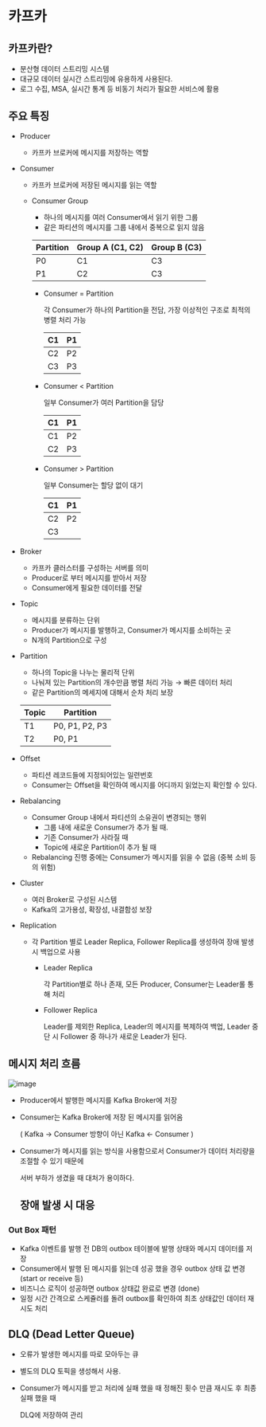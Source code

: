 # 카프카

## 카프카란?

- 분산형 데이터 스트리밍 시스템
- 대규모 데이터 실시간 스트리밍에 유용하게 사용된다.
- 로그 수집, MSA, 실시간 통계 등 비동기 처리가 필요한 서비스에 활용

## 주요 특징

- Producer
    - 카프카 브로커에 메시지를 저장하는 역할
- Consumer
    - 카프카 브로커에 저장된 메시지를 읽는 역할
    - Consumer Group
        - 하나의 메시지를 여러 Consumer에서 읽기 위한 그룹
        - 같은 파티션의 메시지를 그룹 내에서 중복으로 읽지 않음
        
        | Partition | Group A (C1, C2) | Group B (C3) |
        | --- | --- | --- |
        | P0 | C1 | C3 |
        | P1 | C2 | C3 |
        - Consumer = Partition
            
            각 Consumer가 하나의 Partition을 전담, 가장 이상적인 구조로 최적의 병렬 처리 가능
            
            | C1 | P1 |
            | --- | --- |
            | C2 | P2 |
            | C3 | P3 |
        - Consumer < Partition
            
            일부 Consumer가 여러 Partition을 담당
            
            | C1 | P1 |
            | --- | --- |
            | C1 | P2 |
            | C2 | P3 |
        - Consumer > Partition
            
            일부 Consumer는 할당 없이 대기
            
            | C1 | P1 |
            | --- | --- |
            | C2 | P2 |
            | C3 |  |
- Broker
    - 카프카 클러스터를 구성하는 서버를 의미
    - Producer로 부터 메시지를 받아서 저장
    - Consumer에게 필요한 데이터를 전달
- Topic
    - 메시지를 분류하는 단위
    - Producer가 메시지를 발행하고, Consumer가 메시지를 소비하는 곳
    - N개의 Partition으로 구성
- Partition
    - 하나의 Topic을 나누는 물리적 단위
    - 나눠져 있는 Partition의 개수만큼 병렬 처리 가능 → 빠른 데이터 처리
    - 같은 Partition의 메세지에 대해서 순차 처리 보장
    
    | Topic | Partition |
    | --- | --- |
    | T1 | P0, P1, P2, P3 |
    | T2 | P0, P1 |
- Offset
    - 파티션 레코드들에 지정되어있는 일련번호
    - Consumer는 Offset을 확인하여 메시지를 어디까지 읽었는지 확인할 수 있다.
- Rebalancing
    - Consumer Group 내에서 파티션의 소유권이 변경되는 행위
        - 그룹 내에 새로운 Consumer가 추가 될 때.
        - 기존 Consumer가 사라질 때
        - Topic에 새로운 Partition이 추가 될 때
    - Rebalancing 진행 중에는 Consumer가 메시지를 읽을 수 없음 (중복 소비 등의 위험)
- Cluster
    - 여러 Broker로 구성된 시스템
    - Kafka의 고가용성, 확장성, 내결함성 보장
- Replication
    - 각 Partition 별로 Leader Replica, Follower Replica를 생성하여 장애 발생 시 백업으로 사용
        - Leader Replica
            
            각 Partition별로 하나 존재, 모든 Producer, Consumer는 Leader롤 통해 처리
            
        - Follower Replica
            
            Leader를 제외한 Replica, Leader의 메시지를 복제하여 백업, Leader 중단 시 Follower 중 하나가 새로운 Leader가 된다.

## 메시지 처리 흐름

![image](https://github.com/user-attachments/assets/4a033b59-077f-4cbe-aa00-2df52584d3fa)

- Producer에서 발행한 메시지를 Kafka Broker에 저장
- Consumer는 Kafka Broker에 저장 된 메시지를 읽어옴
    
    ( Kafka → Consumer 방향이 아닌 Kafka ← Consumer )
    
- Consumer가 메시지를 읽는 방식을 사용함으로서 Consumer가 데이터 처리량을 조절할 수 있기 때문에
    
    서버 부하가 생겼을 때 대처가 용이하다.

  ## 장애 발생 시 대응

### Out Box 패턴

- Kafka 이벤트를 발행 전 DB의 outbox 테이블에 발행 상태와 메시지 데이터를 저장
- Consumer에서 발행 된 메시지를 읽는데 성공 했을 경우 outbox 상태 값 변경 (start or receive 등)
- 비즈니스 로직이 성공하면 outbox 상태값 완료로 변경 (done)
- 일정 시간 간격으로 스케쥴러를 돌려 outbox를 확인하여 최초 상태값인 데이터 재시도 처리

## DLQ (Dead Letter Queue)

- 오류가 발생한 메시지를 따로 모아두는 큐
- 별도의 DLQ 토픽을 생성해서 사용.
- Consumer가 메시지를 받고 처리에 실패 했을 때 정해진 횟수 만큼 재시도 후 최종 실패 했을 때
    
    DLQ에 저장하여 관리
